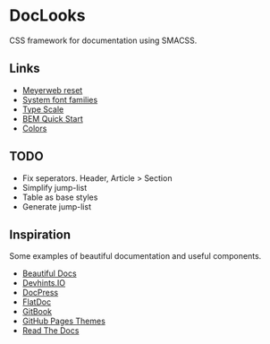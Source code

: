 # DocLooks

CSS framework for documentation using SMACSS.

## Links

- [Meyerweb reset](https://meyerweb.com/eric/tools/css/reset/)
- [System font families](https://github.com/)
- [Type Scale](http://type-scale.com/)
- [BEM Quick Start](https://en.bem.info/methodology/quick-start/)
- [Colors](https://color.adobe.com/Midori-and-Madoka-color-theme-2044087/)

## TODO

- Fix seperators. Header, Article > Section
- Simplify jump-list
- Table as base styles
- Generate jump-list

## Inspiration

Some examples of beautiful documentation and useful components.

- [Beautiful Docs](https://github.com/PharkMillups/beautiful-docs)
- [Devhints.IO](https://devhints.io/)
- [DocPress](http://docpress.github.io/)
- [FlatDoc](http://ricostacruz.com/flatdoc/)
- [GitBook](https://www.gitbook.com/)
- [GitHub Pages Themes](https://pages.github.com/themes/)
- [Read The Docs](https://readthedocs.org/)
